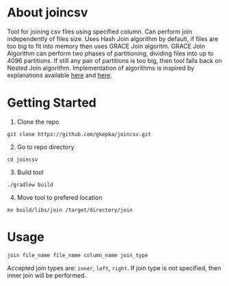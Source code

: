 # About joincsv
Tool for joining csv files using specified column. Can perform join independently of files size. Uses Hash Join algorithm by default, if files are too
big to fit into memory then uses GRACE Join algoritm. GRACE Join Algorithm can perform two phases of partitioning, dividing files into up to 4096 partitions.
If still any pair of partitions is too big, then tool falls back on Nested Join algorithm. Implementation of algorithms is inspired by explanations
available [here](https://www.youtube.com/watch?v=nUwT7PEQ49o&list=PLSE8ODhjZXjbohkNBWQs_otTrBTrjyohi&index=11) and [here](https://www.youtube.com/watch?v=vPP1CwCGjVg&list=PLSE8ODhjZXja7K1hjZ01UTVDnGQdx5v5U&index=17).

# Getting Started

1. Clone the repo
```
git clone https://github.com/gkepka/joincsv.git
```
2. Go to repo directory
```
cd joincsv
```
3. Build tool
```
./gradlew build
```
4. Move tool to prefered location
```
mv build/libs/join /target/directory/join
```

# Usage
```
join file_name file_name column_name join_type
```

Accepted join types are: `inner`, `left`, `right`. If join type is not specified, then inner join will be performed. 
